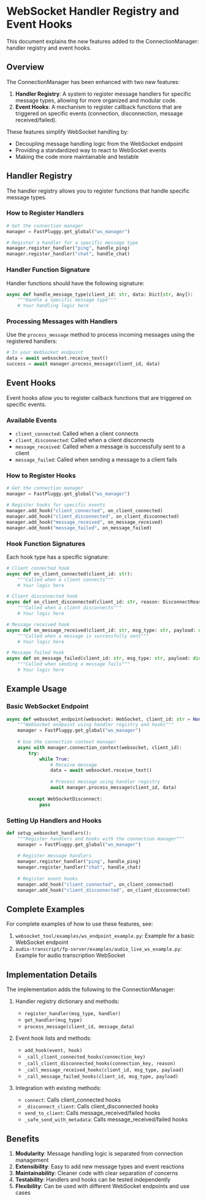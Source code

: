 # WebSocket Handler Registry and Event Hooks

This document explains the new features added to the ConnectionManager: handler registry and event hooks.

## Overview

The ConnectionManager has been enhanced with two new features:

1. **Handler Registry**: A system to register message handlers for specific message types, allowing for more organized and modular code.
2. **Event Hooks**: A mechanism to register callback functions that are triggered on specific events (connection, disconnection, message received/failed).

These features simplify WebSocket handling by:
- Decoupling message handling logic from the WebSocket endpoint
- Providing a standardized way to react to WebSocket events
- Making the code more maintainable and testable

## Handler Registry

The handler registry allows you to register functions that handle specific message types.

### How to Register Handlers

```python
# Get the connection manager
manager = FastPluggy.get_global("ws_manager")

# Register a handler for a specific message type
manager.register_handler("ping", handle_ping)
manager.register_handler("chat", handle_chat)
```

### Handler Function Signature

Handler functions should have the following signature:

```python
async def handle_message_type(client_id: str, data: Dict[str, Any]):
    """Handle a specific message type"""
    # Your handling logic here
```

### Processing Messages with Handlers

Use the `process_message` method to process incoming messages using the registered handlers:

```python
# In your WebSocket endpoint
data = await websocket.receive_text()
success = await manager.process_message(client_id, data)
```

## Event Hooks

Event hooks allow you to register callback functions that are triggered on specific events.

### Available Events

- `client_connected`: Called when a client connects
- `client_disconnected`: Called when a client disconnects
- `message_received`: Called when a message is successfully sent to a client
- `message_failed`: Called when sending a message to a client fails

### How to Register Hooks

```python
# Get the connection manager
manager = FastPluggy.get_global("ws_manager")

# Register hooks for specific events
manager.add_hook("client_connected", on_client_connected)
manager.add_hook("client_disconnected", on_client_disconnected)
manager.add_hook("message_received", on_message_received)
manager.add_hook("message_failed", on_message_failed)
```

### Hook Function Signatures

Each hook type has a specific signature:

```python
# Client connected hook
async def on_client_connected(client_id: str):
    """Called when a client connects"""
    # Your logic here

# Client disconnected hook
async def on_client_disconnected(client_id: str, reason: DisconnectReason):
    """Called when a client disconnects"""
    # Your logic here

# Message received hook
async def on_message_received(client_id: str, msg_type: str, payload: dict):
    """Called when a message is successfully sent"""
    # Your logic here

# Message failed hook
async def on_message_failed(client_id: str, msg_type: str, payload: dict):
    """Called when sending a message fails"""
    # Your logic here
```

## Example Usage

### Basic WebSocket Endpoint

```python
async def websocket_endpoint(websocket: WebSocket, client_id: str = None):
    """WebSocket endpoint using handler registry and hooks"""
    manager = FastPluggy.get_global("ws_manager")
    
    # Use the connection context manager
    async with manager.connection_context(websocket, client_id):
        try:
            while True:
                # Receive message
                data = await websocket.receive_text()
                
                # Process message using handler registry
                await manager.process_message(client_id, data)
                
        except WebSocketDisconnect:
            pass
```

### Setting Up Handlers and Hooks

```python
def setup_websocket_handlers():
    """Register handlers and hooks with the connection manager"""
    manager = FastPluggy.get_global("ws_manager")
    
    # Register message handlers
    manager.register_handler("ping", handle_ping)
    manager.register_handler("chat", handle_chat)
    
    # Register event hooks
    manager.add_hook("client_connected", on_client_connected)
    manager.add_hook("client_disconnected", on_client_disconnected)
```

## Complete Examples

For complete examples of how to use these features, see:

1. `websocket_tool/examples/ws_endpoint_example.py`: Example for a basic WebSocket endpoint
2. `audio-transcript/fp-server/examples/audio_live_ws_example.py`: Example for audio transcription WebSocket

## Implementation Details

The implementation adds the following to the ConnectionManager:

1. Handler registry dictionary and methods:
   - `register_handler(msg_type, handler)`
   - `get_handler(msg_type)`
   - `process_message(client_id, message_data)`

2. Event hook lists and methods:
   - `add_hook(event, hook)`
   - `_call_client_connected_hooks(connection_key)`
   - `_call_client_disconnected_hooks(connection_key, reason)`
   - `_call_message_received_hooks(client_id, msg_type, payload)`
   - `_call_message_failed_hooks(client_id, msg_type, payload)`

3. Integration with existing methods:
   - `connect`: Calls client_connected hooks
   - `_disconnect_client`: Calls client_disconnected hooks
   - `send_to_client`: Calls message_received/failed hooks
   - `_safe_send_with_metadata`: Calls message_received/failed hooks

## Benefits

1. **Modularity**: Message handling logic is separated from connection management
2. **Extensibility**: Easy to add new message types and event reactions
3. **Maintainability**: Cleaner code with clear separation of concerns
4. **Testability**: Handlers and hooks can be tested independently
5. **Flexibility**: Can be used with different WebSocket endpoints and use cases